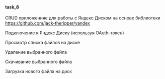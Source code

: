 #### task_8

CRUD приложенияе для работы с Яндекс Диском на основе библиотеки https://github.com/jack-theripper/yandex

Подключение к Яндекс Диску (используя OAuth-токен)

Просмотр списка файлов на диске

Удаление выбранного файла

Скачивание выбранного файла

Загрузка нового файла на диск
